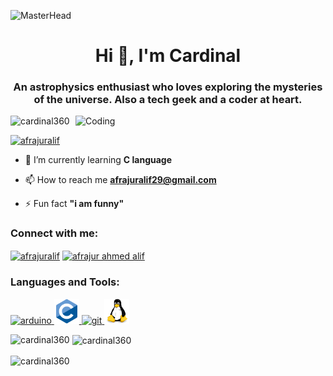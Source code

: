 ![MasterHead](https://th.bing.com/th/id/R.0c8c8d6a53a25144c1bb21b3e64b0913?rik=KDfWcAsvahlWAA&pid=ImgRaw&r=0)
<h1 align="center">Hi 👋, I'm Cardinal</h1>
<h3 align="center">An astrophysics enthusiast who loves exploring the mysteries of the universe. Also a tech geek and a coder at heart.</h3>
<img align="right" alt="Coding" width="400" src="https://images.squarespace-cdn.com/content/v1/5769fc401b631bab1addb2ab/1541580611624-TE64QGKRJG8SWAIUS7NS/coding-freak.gif">


<p align="left"> <img src="https://komarev.com/ghpvc/?username=cardinal360&label=Profile%20views&color=0e75b6&style=flat" alt="cardinal360" /> </p>

<p align="left"> <a href="https://twitter.com/afrajuralif" target="blank"><img src="https://img.shields.io/twitter/follow/afrajuralif?logo=twitter&style=for-the-badge" alt="afrajuralif" /></a> </p>

- 🌱 I’m currently learning **C language**

- 📫 How to reach me **afrajuralif29@gmail.com**

- ⚡ Fun fact **"i am funny"**

<h3 align="left">Connect with me:</h3>
<p align="left">
<a href="https://twitter.com/afrajuralif" target="blank"><img align="center" src="https://raw.githubusercontent.com/rahuldkjain/github-profile-readme-generator/master/src/images/icons/Social/twitter.svg" alt="afrajuralif" height="30" width="40" /></a>
<a href="https://fb.com/afrajur ahmed alif" target="blank"><img align="center" src="https://raw.githubusercontent.com/rahuldkjain/github-profile-readme-generator/master/src/images/icons/Social/facebook.svg" alt="afrajur ahmed alif" height="30" width="40" /></a>
</p>

<h3 align="left">Languages and Tools:</h3>
<p align="left"> <a href="https://www.arduino.cc/" target="_blank" rel="noreferrer"> <img src="https://cdn.worldvectorlogo.com/logos/arduino-1.svg" alt="arduino" width="40" height="40"/> </a> <a href="https://www.cprogramming.com/" target="_blank" rel="noreferrer"> <img src="https://raw.githubusercontent.com/devicons/devicon/master/icons/c/c-original.svg" alt="c" width="40" height="40"/> </a> <a href="https://git-scm.com/" target="_blank" rel="noreferrer"> <img src="https://www.vectorlogo.zone/logos/git-scm/git-scm-icon.svg" alt="git" width="40" height="40"/> </a> <a href="https://www.linux.org/" target="_blank" rel="noreferrer"> <img src="https://raw.githubusercontent.com/devicons/devicon/master/icons/linux/linux-original.svg" alt="linux" width="40" height="40"/> </a> </p>

<p><img align="left" src="https://github-readme-stats.vercel.app/api/top-langs?username=cardinal360&show_icons=true&locale=en&layout=compact" alt="cardinal360" /></p>

<p>&nbsp;<img align="center" src="https://github-readme-stats.vercel.app/api?username=cardinal360&show_icons=true&locale=en" alt="cardinal360" /></p>

<p><img align="center" src="https://github-readme-streak-stats.herokuapp.com/?user=cardinal360&" alt="cardinal360" /></p>
